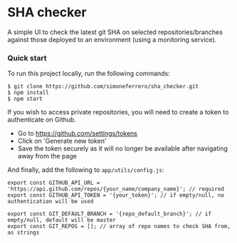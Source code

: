 # SHA checker

A simple UI to check the latest git SHA on selected repositories/branches against those deployed to an environment (using a monitoring service).

### Quick start

To run this project locally, run the following commands:

```
$ git clone https://github.com/simoneferrero/sha_checker.git
$ npm install
$ npm start
```
If you wish to access private repositories, you will need to create a token to authenticate on Github.
- Go to https://github.com/settings/tokens
- Click on 'Generate new token'
- Save the token securely as it will no longer be available after navigating away from the page

And finally, add the following to `app/utils/config.js`:

```
export const GITHUB_API_URL = 'https://api.github.com/repos/{your_name/company_name}'; // required
export const GITHUB_API_TOKEN = '{your_token}'; // if empty/null, no authentication will be used

export const GIT_DEFAULT_BRANCH = '{repo_default_branch}'; // if empty/null, default will be master
export const GIT_REPOS = []; // array of repo names to check SHA from, as strings
```
